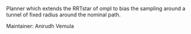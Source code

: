 Planner which extends the RRTstar of ompl to bias the sampling around a tunnel of fixed radius around the nominal path.

Maintainer: Anirudh Vemula
